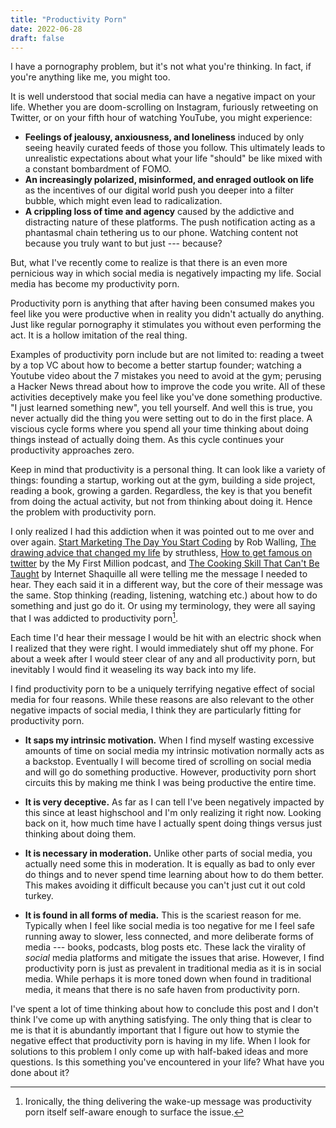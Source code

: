 ```yaml
---
title: "Productivity Porn"
date: 2022-06-28
draft: false
---
```


I have a pornography problem, but it's not what you're thinking. In fact, if you're anything like me, you might too.

It is well understood that social media can have a negative impact on your life. Whether you are doom-scrolling on Instagram, furiously retweeting on Twitter, or on your fifth hour of watching YouTube, you might experience:

- **Feelings of jealousy, anxiousness, and loneliness** induced by only seeing heavily curated feeds of those you follow. This ultimately leads to unrealistic expectations about what your life "should" be like mixed with a constant bombardment of FOMO.
- **An increasingly polarized, misinformed, and enraged outlook on life** as the incentives of our digital world push you deeper into a filter bubble, which might even lead to radicalization.
- **A crippling loss of time and agency** caused by the addictive and distracting nature of these platforms. The push notification acting as a phantasmal chain tethering us to our phone. Watching content not because you truly want to but just --- because?

But, what I've recently come to realize is that there is an even more pernicious way in which social media is negatively impacting my life. Social media has become my productivity porn.

Productivity porn is anything that after having been consumed makes you feel like you were productive when in reality you didn't actually do anything. Just like regular pornography it stimulates you without even performing the act. It is a hollow imitation of the real thing.

Examples of productivity porn include but are not limited to: reading a tweet by a top VC about how to become a better startup founder; watching a Youtube video about the 7 mistakes you need to avoid at the gym; perusing a Hacker News thread about how to improve the code you write. All of these activities deceptively make you feel like you've done something productive. "I just learned something new", you tell yourself. And well this is true, you never actually did the thing you were setting out to do in the first place. A viscious cycle forms where you spend all your time thinking about doing things instead of actually doing them. As this cycle continues your productivity approaches zero.

Keep in mind that productivity is a personal thing. It can look like a variety of things: founding a startup, working out at the gym, building a side project, reading a book, growing a garden. Regardless, the key is that you benefit from doing the actual activity, but not from thinking about doing it. Hence the problem with productivity porn.

I only realized I had this addiction when it was pointed out to me over and over again. [Start Marketing The Day You Start Coding](https://robwalling.com/assets/ebook.pdf) by Rob Walling, [The drawing advice that changed my life](https://www.youtube.com/watch?v=M6NsEDwHHiE&t=512s&ab_channel=struthless) by struthless, [How to get famous on twitter](https://podcasts.apple.com/us/podcast/how-to-get-famous-on-twitter-and-other-listener-questions/id1469759170?i=1000558020601) by the My First Million podcast, and [The Cooking Skill That Can't Be Taught](https://www.youtube.com/watch?v=gYwkKaK5yeQ&ab_channel=InternetShaquille) by Internet Shaquille all were telling me the message I needed to hear. They each said it in a different way, but the core of their message was the same. Stop thinking (reading, listening, watching etc.) about how to do something and just go do it. Or using my terminology, they were all saying that I was addicted to productivity porn[^1].

Each time I'd hear their message I would be hit with an electric shock when I realized that they were right. I would immediately shut off my phone. For about a week after I would steer clear of any and all productivity porn, but inevitably I would find it weaseling its way back into my life.

I find productivity porn to be a uniquely terrifying negative effect of social media for four reasons. While these reasons are also relevant to the other negative impacts of social media, I think they are particularly fitting for productivity porn.

- **It saps my intrinsic motivation.** When I find myself wasting excessive amounts of time on social media my intrinsic motivation normally acts as a backstop. Eventually I will become tired of scrolling on social media and will go do something productive. However, productivity porn short circuits this by making me think I was being productive the entire time.

- **It is very deceptive.** As far as I can tell I've been negatively impacted by this since at least highschool and I'm only realizing it right now. Looking back on it, how much time have I actually spent doing things versus just thinking about doing them.
- **It is necessary in moderation.** Unlike other parts of social media, you actually need some this in moderation. It is equally as bad to only ever do things and to never spend time learning about how to do them better. This makes avoiding it difficult because you can't just cut it out cold turkey.
- **It is found in all forms of media.** This is the scariest reason for me. Typically when I feel like social media is too negative for me I feel safe running away to slower, less connected, and more deliberate forms of media --- books, podcasts, blog posts etc. These lack the virality of _social_ media platforms and mitigate the issues that arise. However, I find productivity porn is just as prevalent in traditional media as it is in social media. While perhaps it is more toned down when found in traditional media, it means that there is no safe haven from productivity porn.

I've spent a lot of time thinking about how to conclude this post and I don't think I've come up with anything satisfying. The only thing that is clear to me is that it is abundantly important that I figure out how to stymie the negative effect that productivity porn is having in my life. When I look for solutions to this problem I only come up with half-baked ideas and more questions. Is this something you've encountered in your life? What have you done about it?

[^1]: Ironically, the thing delivering the wake-up message was productivity porn itself self-aware enough to surface the issue.
